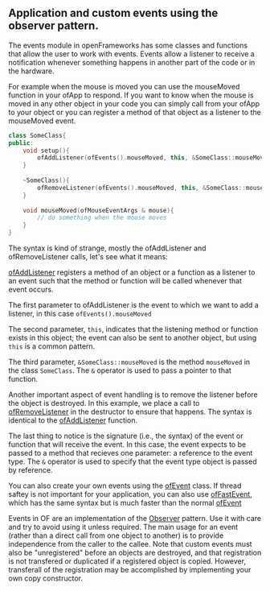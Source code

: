 ## Application and custom events using the observer pattern.

The events module in openFrameworks has some classes and functions that allow the user to work with events. Events allow a listener to receive a notification whenever something happens in another part of the code or in the hardware. 

For example when the mouse is moved you can use the mouseMoved function in your ofApp to respond. If you want to know when the mouse is moved in any other object in your code you can simply call from your ofApp to your object or you can register a method of that object as a listener to the mouseMoved event.

```cpp
class SomeClass{
public:
    void setup(){
        ofAddListener(ofEvents().mouseMoved, this, &SomeClass::mouseMoved);
    }
    
    ~SomeClass(){
        ofRemoveListener(ofEvents().mouseMoved, this, &SomeClass::mouseMoved);
    }
    
    void mouseMoved(ofMouseEventArgs & mouse){
        // do something when the mouse moves
    }
}
```

The syntax is kind of strange, mostly the ofAddListener and ofRemoveListener calls, let's see what it means:

[ofAddListener](ofEventUtils/#ofAddListener) registers a method of an object or a function as a listener to an event such that the method or function will be called whenever that event occurs.

The first parameter to ofAddListener is the event to which we want to add a listener, in this case `ofEvents().mouseMoved`

The second parameter, `this`, indicates that the listening method or function exists in this object; the event can also be sent to another object, but using `this` is a common pattern.

The third parameter, `&SomeClass::mouseMoved` is the method `mouseMoved` in the class `SomeClass`. The `&` operator is used to pass a pointer to that function.

Another important aspect of event handling is to remove the listener before the object is destroyed. In this example, we place a call to [ofRemoveListener](ofEventUtils/#ofRemoveListener) in the destructor to ensure that happens. The syntax is identical to the [ofAddListener](ofEventUtils/#ofAddListener) function.

The last thing to notice is the signature (i.e., the syntax) of the event or function that will receive the event. In this case, the event expects to be passed to a method that recieves one parameter: a reference to the event type. The `&` operator is used to specify that the event type object is passed by reference.

You can also create your own events using the [ofEvent](ofEvent) class. If thread saftey is not important for your application, you can also use [ofFastEvent](ofFastEvent), which has the same syntax but is much faster than the normal [ofEvent](ofEvent)

Events in OF are an implementation of the [Observer](https://en.wikipedia.org/wiki/Observer_pattern) pattern. Use it with care and try to avoid using it unless required. The main usage for an event (rather than a direct call from one object to another) is to provide independence from the caller to the callee. Note that custom events must also be "unregistered" before an objects are destroyed, and that registration is not transfered or duplicated if a registered object is copied. However, transferall of the registration may be accomplished by implementing your own copy constructor.
